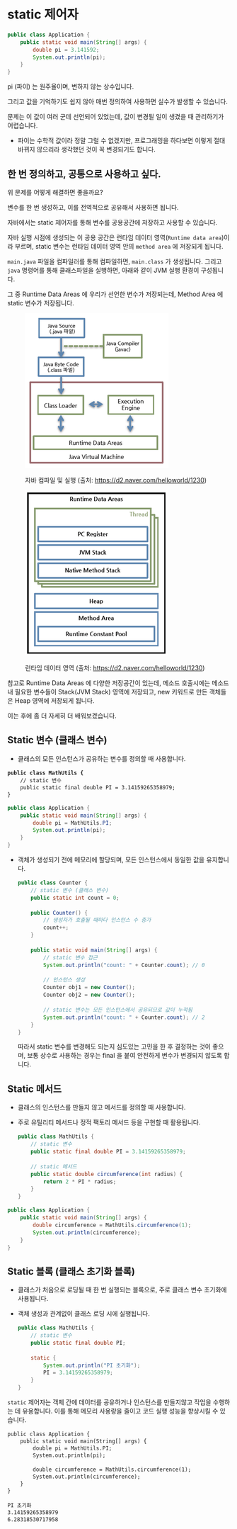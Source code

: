 # static 제어자



```java
public class Application {
    public static void main(String[] args) {
        double pi = 3.141592;
        System.out.println(pi);
    }
}
```

pi (파이) 는 원주율이며, 변하지 않는 상수입니다.&#x20;

그리고 값을 기억하기도 쉽지 않아 매번 정의하여 사용하면 실수가 발생할 수 있습니다.

문제는 이 값이 여러 군데 선언되어 있었는데, 값이 변경될 일이 생겼을 때 관리하기가 어렵습니다.

* 파이는 수학적 값이라 정말 그럴 수 없겠지만, 프로그래밍을 하다보면 이렇게 절대 바뀌지 않으리라 생각했던 것이 꼭 변경되기도 합니다.



## 한 번 정의하고, 공통으로 사용하고 싶다.

위 문제를 어떻게 해결하면 좋을까요?

변수를 한 번 생성하고, 이를 전역적으로 공유해서 사용하면 됩니다.



자바에서는 static 제어자를 통해 변수를 공용공간에 저장하고 사용할 수 있습니다.

자바 실행 시점에 생성되는 이 공용 공간은 런타임 데이터 영역(`Runtime data area`)이라 부르며, static 변수는 런타임 데이터 영역 안의 `method area` 에 저장되게 됩니다.



`main.java` 파일을 컴파일러를 통해 컴파일하면, `main.class` 가 생성됩니다. 그리고 `java` 명령어를 통해 클래스파일을 실행하면, 아래와 같이 JVM 실행 환경이 구성됩니다.

그 중 Runtime Data Areas 에 우리가 선언한 변수가 저장되는데, Method Area 에 static 변수가 저장됩니다.

<figure><img src="../.gitbook/assets/image.png" alt=""><figcaption><p>자바 컴파일 및 실행 (출처: <a href="https://d2.naver.com/helloworld/1230">https://d2.naver.com/helloworld/1230</a>)</p></figcaption></figure>

<figure><img src="../.gitbook/assets/image (2).png" alt=""><figcaption><p>런타임 데이터 영역 (출처: <a href="https://d2.naver.com/helloworld/1230">https://d2.naver.com/helloworld/1230</a>)</p></figcaption></figure>

참고로 Runtime Data Areas 에 다양한 저장공간이 있는데, 메소드 호출시에는 메소드 내 필요한 변수들이 Stack(JVM Stack) 영역에 저장되고, new 키워드로 만든 객체들은 Heap 영역에 저장되게 됩니다.

이는 후에 좀 더 자세히 더 배워보겠습니다.





## **Static 변수 (클래스 변수)**

* 클래스의 모든 인스턴스가 공유하는 변수를 정의할 때 사용합니다.

<pre class="language-java"><code class="lang-java"><strong>public class MathUtils {
</strong>    // static 변수
    public static final double PI = 3.14159265358979;
}
</code></pre>

```java
public class Application {
    public static void main(String[] args) {
        double pi = MathUtils.PI;
        System.out.println(pi);
    }
}
```



*   객체가 생성되기 전에 메모리에 할당되며, 모든 인스턴스에서 동일한 값을 유지합니다.

    ```java
    public class Counter {
        // static 변수 (클래스 변수)
        public static int count = 0;

        public Counter() {
            // 생성자가 호출될 때마다 인스턴스 수 증가
            count++;
        }

        public static void main(String[] args) {
            // static 변수 접근
            System.out.println("count: " + Counter.count); // 0

            // 인스턴스 생성
            Counter obj1 = new Counter();
            Counter obj2 = new Counter();

            // static 변수는 모든 인스턴스에서 공유되므로 값이 누적됨
            System.out.println("count: " + Counter.count); // 2
        }
    }
    ```

    따라서 static 변수를 변경해도 되는지 심도있는 고민을 한 후 결정하는 것이 좋으며, 보통 상수로 사용하는 경우는 final 을 붙여 안전하게 변수가 변경되지 않도록 합니다.



## **Static 메서드**

* 클래스의 인스턴스를 만들지 않고 메서드를 정의할 때 사용합니다.
*   주로 유틸리티 메서드나 정적 팩토리 메서드 등을 구현할 때 활용됩니다.

    ```java
    public class MathUtils {
        // static 변수
        public static final double PI = 3.14159265358979;

        // static 메서드
        public static double circumference(int radius) {
            return 2 * PI * radius;
        }
    }
    ```

```java
public class Application {
    public static void main(String[] args) {
        double circumference = MathUtils.circumference(1);
        System.out.println(circumference);
    }
}
```





## **Static 블록 (클래스 초기화 블록)**

* 클래스가 처음으로 로딩될 때 한 번 실행되는 블록으로, 주로 클래스 변수 초기화에 사용됩니다.
*   객체 생성과 관계없이 클래스 로딩 시에 실행됩니다.

    ```java
    public class MathUtils {
        // static 변수
        public static final double PI;

        static {
            System.out.println("PI 초기화");
            PI = 3.14159265358979;
        }
    }
    ```

`static` 제어자는 객체 간에 데이터를 공유하거나 인스턴스를 만들지않고 작업을 수행하는 데 유용합니다. 이를 통해 메모리 사용량을 줄이고 코드 실행 성능을 향상시킬 수 있습니다.

<pre class="language-java"><code class="lang-java">public class Application {
    public static void main(String[] args) {
        double pi = MathUtils.PI;
        System.out.println(pi);

        double circumference = MathUtils.circumference(1);
        System.out.println(circumference);
    }
}
<strong>
</strong>PI 초기화
3.14159265358979
6.28318530717958
</code></pre>





